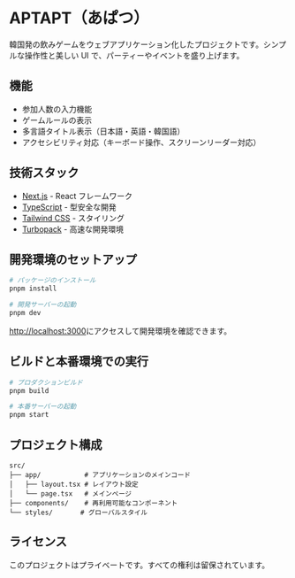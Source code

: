 # APTAPT（あぱつ）

韓国発の飲みゲームをウェブアプリケーション化したプロジェクトです。シンプルな操作性と美しい UI で、パーティーやイベントを盛り上げます。

## 機能

- 参加人数の入力機能
- ゲームルールの表示
- 多言語タイトル表示（日本語・英語・韓国語）
- アクセシビリティ対応（キーボード操作、スクリーンリーダー対応）

## 技術スタック

- [Next.js](https://nextjs.org) - React フレームワーク
- [TypeScript](https://www.typescriptlang.org/) - 型安全な開発
- [Tailwind CSS](https://tailwindcss.com/) - スタイリング
- [Turbopack](https://turbo.build/pack) - 高速な開発環境

## 開発環境のセットアップ

```bash
# パッケージのインストール
pnpm install

# 開発サーバーの起動
pnpm dev
```

[http://localhost:3000](http://localhost:3000)にアクセスして開発環境を確認できます。

## ビルドと本番環境での実行

```bash
# プロダクションビルド
pnpm build

# 本番サーバーの起動
pnpm start
```

## プロジェクト構成

```
src/
├── app/           # アプリケーションのメインコード
│   ├── layout.tsx # レイアウト設定
│   └── page.tsx   # メインページ
├── components/    # 再利用可能なコンポーネント
└── styles/       # グローバルスタイル
```

## ライセンス

このプロジェクトはプライベートです。すべての権利は留保されています。
